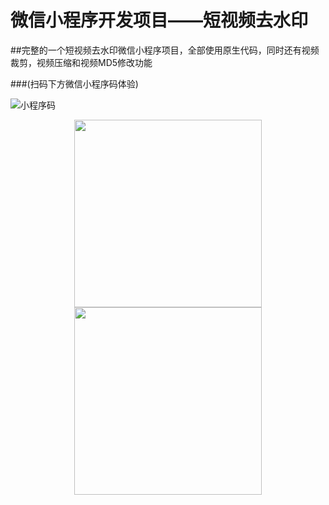 # 微信小程序开发项目——短视频去水印

##完整的一个短视频去水印微信小程序项目，全部使用原生代码，同时还有视频裁剪，视频压缩和视频MD5修改功能


###(扫码下方微信小程序码体验)

![小程序码](https://github.com/zhijieeeeee/wechat_demark/blob/main/screenshot/8cm.jpeg)

<center class="half"><img src="https://github.com/zhijieeeeee/wechat_demark/blob/main/screenshot/p1.jpg" width="300"/><img src="https://github.com/zhijieeeeee/wechat_demark/blob/main/screenshot/p2.jpg" width="300"/></center>
